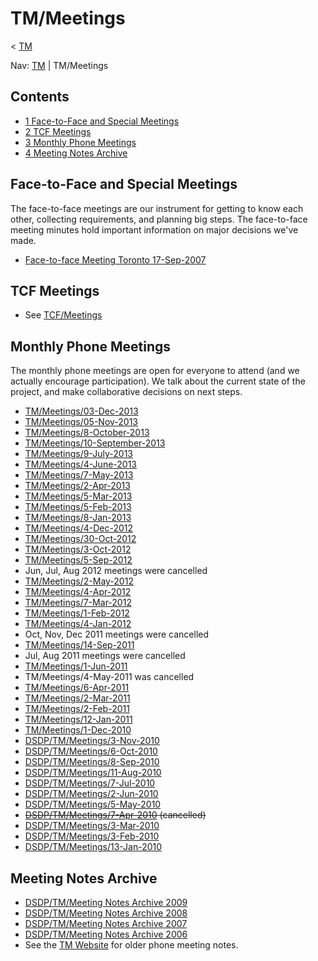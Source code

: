 

TM/Meetings
===========

< [TM](/TM "TM")

Nav: [TM](/TM "TM") | TM/Meetings

Contents
--------

*   [1 Face-to-Face and Special Meetings](#Face-to-Face-and-Special-Meetings)
*   [2 TCF Meetings](#TCF-Meetings)
*   [3 Monthly Phone Meetings](#Monthly-Phone-Meetings)
*   [4 Meeting Notes Archive](#Meeting-Notes-Archive)

Face-to-Face and Special Meetings
---------------------------------

The face-to-face meetings are our instrument for getting to know each other, collecting requirements, and planning big steps. The face-to-face meeting minutes hold important information on major decisions we've made.

*   [Face-to-face Meeting Toronto 17-Sep-2007](/DSDP/TM/Face-to-face_Meeting_Toronto_17-Sep-2007 "DSDP/TM/Face-to-face Meeting Toronto 17-Sep-2007")

TCF Meetings
------------

*   See [TCF/Meetings](/TCF/Meetings "TCF/Meetings")

Monthly Phone Meetings
----------------------

The monthly phone meetings are open for everyone to attend (and we actually encourage participation). We talk about the current state of the project, and make collaborative decisions on next steps.

*   [TM/Meetings/03-Dec-2013](/TM/Meetings/03-Dec-2013 "TM/Meetings/03-Dec-2013")
*   [TM/Meetings/05-Nov-2013](/TM/Meetings/05-Nov-2013 "TM/Meetings/05-Nov-2013")
*   [TM/Meetings/8-October-2013](/TM/Meetings/8-October-2013 "TM/Meetings/8-October-2013")
*   [TM/Meetings/10-September-2013](/TM/Meetings/10-September-2013 "TM/Meetings/10-September-2013")
*   [TM/Meetings/9-July-2013](/TM/Meetings/9-July-2013 "TM/Meetings/9-July-2013")
*   [TM/Meetings/4-June-2013](/TM/Meetings/4-June-2013 "TM/Meetings/4-June-2013")
*   [TM/Meetings/7-May-2013](/TM/Meetings/7-May-2013 "TM/Meetings/7-May-2013")
*   [TM/Meetings/2-Apr-2013](/TM/Meetings/2-Apr-2013 "TM/Meetings/2-Apr-2013")
*   [TM/Meetings/5-Mar-2013](/TM/Meetings/5-Mar-2013 "TM/Meetings/5-Mar-2013")
*   [TM/Meetings/5-Feb-2013](/TM/Meetings/5-Feb-2013 "TM/Meetings/5-Feb-2013")
*   [TM/Meetings/8-Jan-2013](/TM/Meetings/8-Jan-2013 "TM/Meetings/8-Jan-2013")
*   [TM/Meetings/4-Dec-2012](/TM/Meetings/4-Dec-2012 "TM/Meetings/4-Dec-2012")
*   [TM/Meetings/30-Oct-2012](/TM/Meetings/30-Oct-2012 "TM/Meetings/30-Oct-2012")
*   [TM/Meetings/3-Oct-2012](/TM/Meetings/3-Oct-2012 "TM/Meetings/3-Oct-2012")
*   [TM/Meetings/5-Sep-2012](/TM/Meetings/5-Sep-2012 "TM/Meetings/5-Sep-2012")
*   Jun, Jul, Aug 2012 meetings were cancelled
*   [TM/Meetings/2-May-2012](/TM/Meetings/2-May-2012 "TM/Meetings/2-May-2012")
*   [TM/Meetings/4-Apr-2012](/TM/Meetings/4-Apr-2012 "TM/Meetings/4-Apr-2012")
*   [TM/Meetings/7-Mar-2012](/TM/Meetings/7-Mar-2012 "TM/Meetings/7-Mar-2012")
*   [TM/Meetings/1-Feb-2012](/TM/Meetings/1-Feb-2012 "TM/Meetings/1-Feb-2012")
*   [TM/Meetings/4-Jan-2012](/TM/Meetings/4-Jan-2012 "TM/Meetings/4-Jan-2012")
*   Oct, Nov, Dec 2011 meetings were cancelled
*   [TM/Meetings/14-Sep-2011](/TM/Meetings/14-Sep-2011 "TM/Meetings/14-Sep-2011")
*   Jul, Aug 2011 meetings were cancelled
*   [TM/Meetings/1-Jun-2011](/TM/Meetings/1-Jun-2011 "TM/Meetings/1-Jun-2011")
*   TM/Meetings/4-May-2011 was cancelled
*   [TM/Meetings/6-Apr-2011](/TM/Meetings/6-Apr-2011 "TM/Meetings/6-Apr-2011")
*   [TM/Meetings/2-Mar-2011](/TM/Meetings/2-Mar-2011 "TM/Meetings/2-Mar-2011")
*   [TM/Meetings/2-Feb-2011](/TM/Meetings/2-Feb-2011 "TM/Meetings/2-Feb-2011")
*   [TM/Meetings/12-Jan-2011](/TM/Meetings/12-Jan-2011 "TM/Meetings/12-Jan-2011")
*   [TM/Meetings/1-Dec-2010](/TM/Meetings/1-Dec-2010 "TM/Meetings/1-Dec-2010")
*   [DSDP/TM/Meetings/3-Nov-2010](/DSDP/TM/Meetings/3-Nov-2010 "DSDP/TM/Meetings/3-Nov-2010")
*   [DSDP/TM/Meetings/6-Oct-2010](/DSDP/TM/Meetings/6-Oct-2010 "DSDP/TM/Meetings/6-Oct-2010")
*   [DSDP/TM/Meetings/8-Sep-2010](/DSDP/TM/Meetings/8-Sep-2010 "DSDP/TM/Meetings/8-Sep-2010")
*   [DSDP/TM/Meetings/11-Aug-2010](/DSDP/TM/Meetings/11-Aug-2010 "DSDP/TM/Meetings/11-Aug-2010")
*   [DSDP/TM/Meetings/7-Jul-2010](/DSDP/TM/Meetings/7-Jul-2010 "DSDP/TM/Meetings/7-Jul-2010")
*   [DSDP/TM/Meetings/2-Jun-2010](/DSDP/TM/Meetings/2-Jun-2010 "DSDP/TM/Meetings/2-Jun-2010")
*   [DSDP/TM/Meetings/5-May-2010](/DSDP/TM/Meetings/5-May-2010 "DSDP/TM/Meetings/5-May-2010")
*   ~~[DSDP/TM/Meetings/7-Apr-2010](/DSDP/TM/Meetings/7-Apr-2010 "DSDP/TM/Meetings/7-Apr-2010") (cancelled)~~
*   [DSDP/TM/Meetings/3-Mar-2010](/DSDP/TM/Meetings/3-Mar-2010 "DSDP/TM/Meetings/3-Mar-2010")
*   [DSDP/TM/Meetings/3-Feb-2010](/DSDP/TM/Meetings/3-Feb-2010 "DSDP/TM/Meetings/3-Feb-2010")
*   [DSDP/TM/Meetings/13-Jan-2010](/DSDP/TM/Meetings/13-Jan-2010 "DSDP/TM/Meetings/13-Jan-2010")

Meeting Notes Archive
---------------------

*   [DSDP/TM/Meeting Notes Archive 2009](/DSDP/TM/Meeting_Notes_Archive_2009 "DSDP/TM/Meeting Notes Archive 2009")
*   [DSDP/TM/Meeting Notes Archive 2008](/DSDP/TM/Meeting_Notes_Archive_2008 "DSDP/TM/Meeting Notes Archive 2008")
*   [DSDP/TM/Meeting Notes Archive 2007](/DSDP/TM/Meeting_Notes_Archive_2007 "DSDP/TM/Meeting Notes Archive 2007")
*   [DSDP/TM/Meeting Notes Archive 2006](/DSDP/TM/Meeting_Notes_Archive_2006 "DSDP/TM/Meeting Notes Archive 2006")
*   See the [TM Website](https://www.eclipse.org/tm/doc/) for older phone meeting notes.


